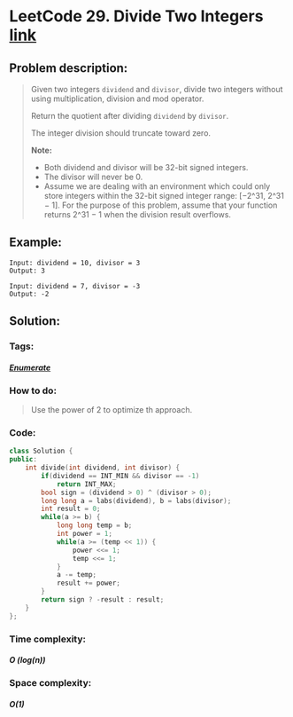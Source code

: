 # LeetCode 29. Divide Two Integers [link](https://leetcode.com/problems/divide-two-integers/)

## Problem description:

> Given two integers `dividend` and `divisor`, divide two integers without using multiplication, division and mod operator.
>
> Return the quotient after dividing `dividend` by `divisor`.
>
> The integer division should truncate toward zero.
>
> **Note:**
>
> - Both dividend and divisor will be 32-bit signed integers.
> - The divisor will never be 0.
> - Assume we are dealing with an environment which could only store integers within the 32-bit signed integer range: [−2^31,  2^31 − 1]. For the purpose of this problem, assume that your function returns 2^31 − 1 when the division result overflows.

## Example:

```
Input: dividend = 10, divisor = 3
Output: 3

Input: dividend = 7, divisor = -3
Output: -2
```

## Solution:

### Tags:

#### *[Enumerate](https://github.com/yang-233/Algorithm-note/tree/master/Enumerate)* 

### How to do:

> Use the power of 2 to optimize th approach.

### Code:

```c++
class Solution {
public:
    int divide(int dividend, int divisor) {
        if(dividend == INT_MIN && divisor == -1)
            return INT_MAX;
        bool sign = (dividend > 0) ^ (divisor > 0);
        long long a = labs(dividend), b = labs(divisor);
        int result = 0;
        while(a >= b) {
            long long temp = b;
            int power = 1;
            while(a >= (temp << 1)) {
                power <<= 1;
                temp <<= 1;
            } 
            a -= temp;
            result += power;
        }
        return sign ? -result : result;
    }
};
```

### Time complexity:

#### *O (log(n))*

### Space complexity:

#### *O(1)*

